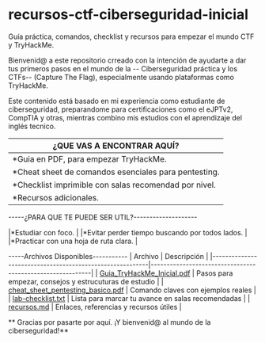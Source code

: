 # recursos-ctf-ciberseguridad-inicial
Guía práctica, comandos, checklist y recursos para empezar el mundo CTF y TryHackMe.
 
Bienvenid@ a este repositorio crreado con la intención de ayudarte a dar tus primeros pasos en el mundo de la
-- Ciberseguridad práctica y los CTFs--
(Capture The Flag), especialmente usando plataformas como TryHackMe.

Este contenido está basado en mi experiencia como estudiante de ciberseguridad, preparandome para certificaciones
como el eJPTv2, CompTIA y otras, mientras combino mis estudios con el aprendizaje del inglés tecnico.


|               ¿QUE VAS A ENCONTRAR AQUÍ?             |
|------------------------------------------------------|
|*Guia en PDF, para empezar TryHackMe.                 |
|*Cheat sheet de comandos esenciales para pentesting.  |
|*Checklist imprimible con salas recomendad por nivel. |
|*Recursos adicionales.                                |


-----¿PARA QUE TE PUEDE SER UTIL?--------------------

|*Estudiar con foco.                                  |
|*Evitar perder tiempo buscando por todos lados.      |
|*Practicar con una hoja de ruta clara.               |


-----Archivos Disponibles-----------
|  Archivo                                                 |    Descripción                                            |
|----------------------------------------------------------|-----------------------------------------------------------|
| [Guia_TryHackMe_Inicial.pdf](guia-tryhackme-inicial.md)  |   Pasos para empezar, consejos y estrucuturas de estudio  |
| [cheat_sheet_pentesting_basico.pdf](cheat-sheet.md)      |   Comando claves con ejemplos reales                      |
| [lab-checklist.txt](lab-checlist.txt)                    |   Lista para marcar tu avance en salas recomendadas       |
| [recursos.md](recursos.md)                               |   Enlaces, referencias y recursos útiles                  |


** Gracias por pasarte por aquí. ¡Y bienvenid@ al mundo de la ciberseguridad!**


